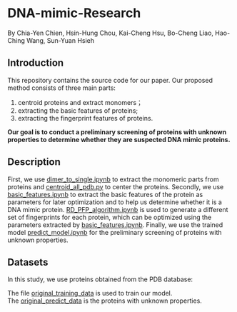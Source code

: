 # DNA-mimic-Research
By Chia-Yen Chien, Hsin-Hung Chou, Kai-Cheng Hsu, Bo-Cheng Liao, Hao-Ching Wang, Sun-Yuan Hsieh

## Introduction
This repository contains the source code for our paper. Our proposed method consists of three main parts:  
1) centroid proteins and extract monomers；  
2) extracting the basic features of proteins;  
3) extracting the fingerprint features of proteins.
  
**Our goal is to conduct a preliminary screening of proteins with unknown properties to determine whether they are suspected DNA mimic proteins.**

## Description
First, we use [dimer_to_single.ipynb](https://github.com/Chien-chia-yen/DNA-mimic-Research/blob/78831787af83a35e428b555387edf6870c049877/dimer_to_single.ipynb) to extract the monomeric parts from proteins and [centroid_all_pdb.py](https://github.com/Chien-chia-yen/DNA-mimic-Research/blob/5ecbfe9e234c3efb609331e77e9f2fe701f35d96/centroid_all_pdb.py) to center the proteins. Secondly, we use [basic_features.ipynb](https://github.com/Chien-chia-yen/DNA-mimic-Research/blob/cdec92a2fc059af81589fbd47000bca1c93100e1/basic_features.ipynb) to extract the basic features of the protein as parameters for later optimization and to help us determine whether it is a DNA mimic protein. [RD_PFP_algorithm.ipynb](https://github.com/Chien-chia-yen/DNA-mimic-Research/blob/54cb96b44c9ae26b621514bf1ae55659baeed929/RD_PFP_algorithm.ipynb) is used to generate a different set of fingerprints for each protein, which can be optimized using the parameters extracted by [basic_features.ipynb](https://github.com/Chien-chia-yen/DNA-mimic-Research/blob/cdec92a2fc059af81589fbd47000bca1c93100e1/basic_features.ipynb). Finally, we use the trained model [predict_model.ipynb](https://github.com/Chien-chia-yen/DNA-mimic-Research/blob/21796c66c34f18c681636ba34f846b495b9d86f8/predict_model.ipynb) for the preliminary screening of proteins with unknown properties.

## Datasets
In this study, we use proteins obtained from the PDB database:

The file [original_training_data](https://drive.google.com/drive/folders/1-NJFsq7cYBwu936RvhCyAohUImSe9ki7?usp=sharing) is used to train our model.  
The [original_predict_data](https://drive.google.com/drive/folders/1-NJFsq7cYBwu936RvhCyAohUImSe9ki7?usp=sharing) is the proteins with unknown properties.  
